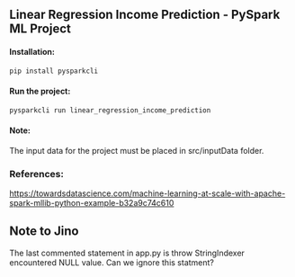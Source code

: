 ## Linear Regression Income Prediction - PySpark ML Project

#### Installation:
```python
pip install pysparkcli
```

#### Run the project:
```python
pysparkcli run linear_regression_income_prediction
```

#### Note:
The input data for the project must be placed in src/inputData folder.

### References:
https://towardsdatascience.com/machine-learning-at-scale-with-apache-spark-mllib-python-example-b32a9c74c610

## Note to Jino

The last commented statement in app.py is throw StringIndexer encountered NULL value. Can we ignore this statment?